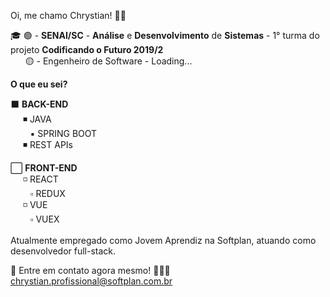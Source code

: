 Oi, me chamo Chrystian! 👋🏼 <br/>

🎓 🟢 - **SENAI/SC** - **Análise** e **Desenvolvimento** de **Sistemas** - 1° turma do projeto **Codificando o Futuro 2019/2**<br/>
&nbsp;&nbsp;&nbsp;&nbsp;&nbsp;&nbsp;🟡 - Engenheiro de Software - Loading...
    
**O que eu sei?**<br/>

⬛ **BACK-END** <br/>
&nbsp;&nbsp;&nbsp;&nbsp; ◾  JAVA <br/>
&nbsp;&nbsp;&nbsp;&nbsp;&nbsp;&nbsp;&nbsp; ▪️  SPRING BOOT <br/>
&nbsp;&nbsp;&nbsp;&nbsp; ◾  REST APIs <br/>

⬜ **FRONT-END** <br/> 
&nbsp;&nbsp;&nbsp;&nbsp; ◽ REACT <br/>
&nbsp;&nbsp;&nbsp;&nbsp;&nbsp;&nbsp;&nbsp; ▫️ REDUX <br/>
&nbsp;&nbsp;&nbsp;&nbsp; ◽ VUE <br/>
&nbsp;&nbsp;&nbsp;&nbsp;&nbsp;&nbsp;&nbsp; ▫️ VUEX <br/>
<br/>
Atualmente empregado como Jovem Aprendiz na Softplan, atuando como desenvolvedor full-stack.<br/>

📧 Entre em contato agora mesmo! 👨🏻‍💻 <br/>
chrystian.profissional@softplan.com.br

<!---
ChrystianFerreira/ChrystianFerreira is a ✨ special ✨ repository because its `README.md` (this file) appears on your GitHub profile.
You can click the Preview link to take a look at your changes.
--->
